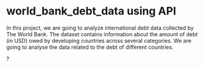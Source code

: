 # world_bank_debt_data using API
In this project, we are going to analyze international debt data collected by The World Bank. The dataset contains information about the amount of debt (in USD) owed by developing countries across several categories. We are going to analyse the data related to the debt of different countries.

?
